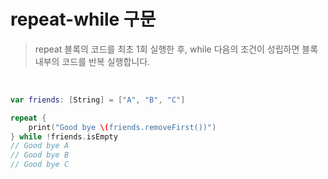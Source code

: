 # repeat-while 구문
> repeat 블록의 코드를 최초 1회 실행한 후, while 다음의 조건이 성립하면 블록 내부의 코드를 반복 실행합니다.

<br>

```swift
var friends: [String] = ["A", "B", "C"]

repeat {
    print("Good bye \(friends.removeFirst())")
} while !friends.isEmpty
// Good bye A
// Good bye B
// Good bye C
```
